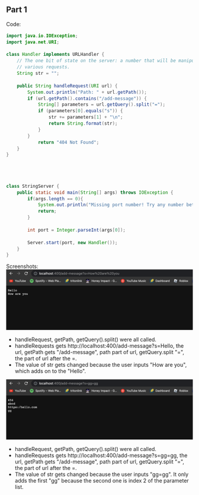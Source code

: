 ## Part 1
Code: 
```java
import java.io.IOException;
import java.net.URI;

class Handler implements URLHandler {
    // The one bit of state on the server: a number that will be manipulated by
    // various requests.
    String str = "";

    public String handleRequest(URI url) {
        System.out.println("Path: " + url.getPath());
        if (url.getPath().contains("/add-message")) {
            String[] parameters = url.getQuery().split("=");
            if (parameters[0].equals("s")) {
                str += parameters[1] + "\n";
                return String.format(str);
            }
        }
            return "404 Not Found";
    }
}

    


class StringServer {
    public static void main(String[] args) throws IOException {
        if(args.length == 0){
            System.out.println("Missing port number! Try any number between 1024 to 49151");
            return;
        }

        int port = Integer.parseInt(args[0]);

        Server.start(port, new Handler());
    }
}
```

Screenshots: 
![Image](helloscreenshot.png)
* handleRequest, getPath, getQuery().split() were all called.
* handleRequests gets http://localhost:400/add-message?s=Hello, the url, getPath gets "/add-message", path part of url, getQuery.split "=", the part of url after the =. 
* The value of str gets changed because the user inputs "How are you", which adds on to the "Hello". 

![Image](weirdinputs.png)
* handleRequest, getPath, getQuery().split() were all called.
* handleRequests gets http://localhost:400/add-message?s=gg=gg, the url, getPath gets "/add-message", path part of url, getQuery.split "=", the part of url after the =. 
* The value of str gets changed because the user inputs "gg=gg". It only adds the first "gg" because the second one is index 2 of the parameter list.

